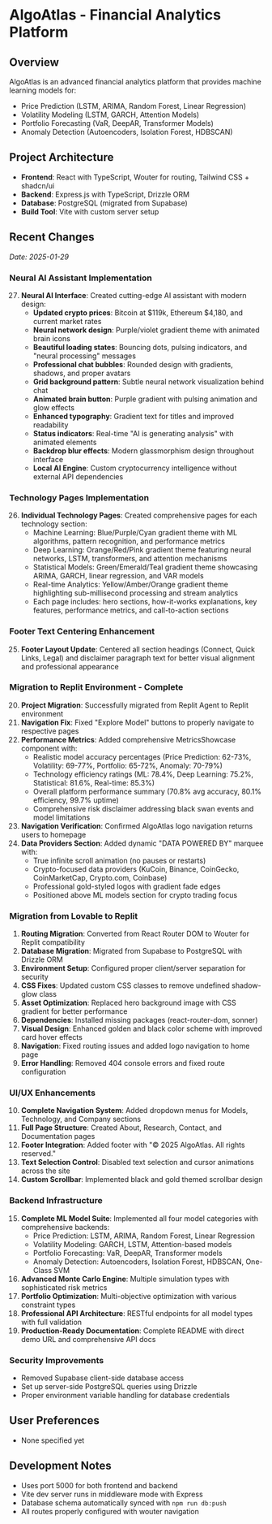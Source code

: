 # AlgoAtlas - Financial Analytics Platform

## Overview
AlgoAtlas is an advanced financial analytics platform that provides machine learning models for:
- Price Prediction (LSTM, ARIMA, Random Forest, Linear Regression)
- Volatility Modeling (LSTM, GARCH, Attention Models)
- Portfolio Forecasting (VaR, DeepAR, Transformer Models)
- Anomaly Detection (Autoencoders, Isolation Forest, HDBSCAN)

## Project Architecture
- **Frontend**: React with TypeScript, Wouter for routing, Tailwind CSS + shadcn/ui
- **Backend**: Express.js with TypeScript, Drizzle ORM
- **Database**: PostgreSQL (migrated from Supabase)
- **Build Tool**: Vite with custom server setup

## Recent Changes
*Date: 2025-01-29*

### Neural AI Assistant Implementation
27. **Neural AI Interface**: Created cutting-edge AI assistant with modern design:
    - **Updated crypto prices**: Bitcoin at $119k, Ethereum $4,180, and current market rates
    - **Neural network design**: Purple/violet gradient theme with animated brain icons
    - **Beautiful loading states**: Bouncing dots, pulsing indicators, and "neural processing" messages
    - **Professional chat bubbles**: Rounded design with gradients, shadows, and proper avatars
    - **Grid background pattern**: Subtle neural network visualization behind chat
    - **Animated brain button**: Purple gradient with pulsing animation and glow effects
    - **Enhanced typography**: Gradient text for titles and improved readability
    - **Status indicators**: Real-time "AI is generating analysis" with animated elements
    - **Backdrop blur effects**: Modern glassmorphism design throughout interface
    - **Local AI Engine**: Custom cryptocurrency intelligence without external API dependencies

### Technology Pages Implementation
26. **Individual Technology Pages**: Created comprehensive pages for each technology section:
    - Machine Learning: Blue/Purple/Cyan gradient theme with ML algorithms, pattern recognition, and performance metrics
    - Deep Learning: Orange/Red/Pink gradient theme featuring neural networks, LSTM, transformers, and attention mechanisms
    - Statistical Models: Green/Emerald/Teal gradient theme showcasing ARIMA, GARCH, linear regression, and VAR models
    - Real-time Analytics: Yellow/Amber/Orange gradient theme highlighting sub-millisecond processing and stream analytics
    - Each page includes: hero sections, how-it-works explanations, key features, performance metrics, and call-to-action sections

### Footer Text Centering Enhancement
25. **Footer Layout Update**: Centered all section headings (Connect, Quick Links, Legal) and disclaimer paragraph text for better visual alignment and professional appearance

### Migration to Replit Environment - Complete
20. **Project Migration**: Successfully migrated from Replit Agent to Replit environment
21. **Navigation Fix**: Fixed "Explore Model" buttons to properly navigate to respective pages
22. **Performance Metrics**: Added comprehensive MetricsShowcase component with:
    - Realistic model accuracy percentages (Price Prediction: 62-73%, Volatility: 69-77%, Portfolio: 65-72%, Anomaly: 70-79%)
    - Technology efficiency ratings (ML: 78.4%, Deep Learning: 75.2%, Statistical: 81.6%, Real-time: 85.3%)
    - Overall platform performance summary (70.8% avg accuracy, 80.1% efficiency, 99.7% uptime)
    - Comprehensive risk disclaimer addressing black swan events and model limitations
23. **Navigation Verification**: Confirmed AlgoAtlas logo navigation returns users to homepage
24. **Data Providers Section**: Added dynamic "DATA POWERED BY" marquee with:
    - True infinite scroll animation (no pauses or restarts)
    - Crypto-focused data providers (KuCoin, Binance, CoinGecko, CoinMarketCap, Crypto.com, Coinbase)
    - Professional gold-styled logos with gradient fade edges
    - Positioned above ML models section for crypto trading focus

### Migration from Lovable to Replit
1. **Routing Migration**: Converted from React Router DOM to Wouter for Replit compatibility
2. **Database Migration**: Migrated from Supabase to PostgreSQL with Drizzle ORM
3. **Environment Setup**: Configured proper client/server separation for security
4. **CSS Fixes**: Updated custom CSS classes to remove undefined shadow-glow class
5. **Asset Optimization**: Replaced hero background image with CSS gradient for better performance
6. **Dependencies**: Installed missing packages (react-router-dom, sonner)
7. **Visual Design**: Enhanced golden and black color scheme with improved card hover effects
8. **Navigation**: Fixed routing issues and added logo navigation to home page
9. **Error Handling**: Removed 404 console errors and fixed route configuration

### UI/UX Enhancements
10. **Complete Navigation System**: Added dropdown menus for Models, Technology, and Company sections
11. **Full Page Structure**: Created About, Research, Contact, and Documentation pages
12. **Footer Integration**: Added footer with "© 2025 AlgoAtlas. All rights reserved."
13. **Text Selection Control**: Disabled text selection and cursor animations across the site
14. **Custom Scrollbar**: Implemented black and gold themed scrollbar design

### Backend Infrastructure
15. **Complete ML Model Suite**: Implemented all four model categories with comprehensive backends:
    - Price Prediction: LSTM, ARIMA, Random Forest, Linear Regression
    - Volatility Modeling: GARCH, LSTM, Attention-based models
    - Portfolio Forecasting: VaR, DeepAR, Transformer models
    - Anomaly Detection: Autoencoders, Isolation Forest, HDBSCAN, One-Class SVM
16. **Advanced Monte Carlo Engine**: Multiple simulation types with sophisticated risk metrics
17. **Portfolio Optimization**: Multi-objective optimization with various constraint types
18. **Professional API Architecture**: RESTful endpoints for all model types with full validation
19. **Production-Ready Documentation**: Complete README with direct demo URL and comprehensive API docs

### Security Improvements
- Removed Supabase client-side database access
- Set up server-side PostgreSQL queries using Drizzle
- Proper environment variable handling for database credentials

## User Preferences
- None specified yet

## Development Notes
- Uses port 5000 for both frontend and backend
- Vite dev server runs in middleware mode with Express
- Database schema automatically synced with `npm run db:push`
- All routes properly configured with wouter navigation